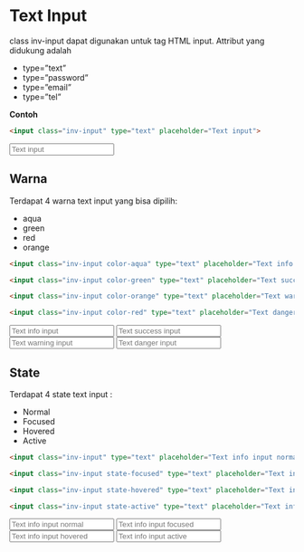 # Text Input
class inv-input dapat digunakan untuk tag HTML input. Attribut yang didukung adalah
- type=”text”
- type=”password”
- type=”email”
- type=”tel”

**Contoh**
```html
<input class="inv-input" type="text" placeholder="Text input">
```

<input class="inv-input" type="text" placeholder="Text input">

## Warna
Terdapat 4 warna text input yang bisa dipilih:
- aqua
- green
- red
- orange

```html
<input class="inv-input color-aqua" type="text" placeholder="Text info input">

<input class="inv-input color-green" type="text" placeholder="Text success input">

<input class="inv-input color-orange" type="text" placeholder="Text warning input">

<input class="inv-input color-red" type="text" placeholder="Text danger input">
```

<input class="inv-input color-aqua" type="text" placeholder="Text info input">

<input class="inv-input color-green" type="text" placeholder="Text success input">

<input class="inv-input color-orange" type="text" placeholder="Text warning input">

<input class="inv-input color-red" type="text" placeholder="Text danger input">

## State
Terdapat 4 state text input :
- Normal
- Focused
- Hovered
- Active

```html
<input class="inv-input" type="text" placeholder="Text info input normal">

<input class="inv-input state-focused" type="text" placeholder="Text info input focused">

<input class="inv-input state-hovered" type="text" placeholder="Text info input hovered">

<input class="inv-input state-active" type="text" placeholder="Text info input active">

```

<input class="inv-input" type="text" placeholder="Text info input normal">

<input class="inv-input state-focused" type="text" placeholder="Text info input focused">

<input class="inv-input state-hovered" type="text" placeholder="Text info input hovered">

<input class="inv-input state-active" type="text" placeholder="Text info input active">
